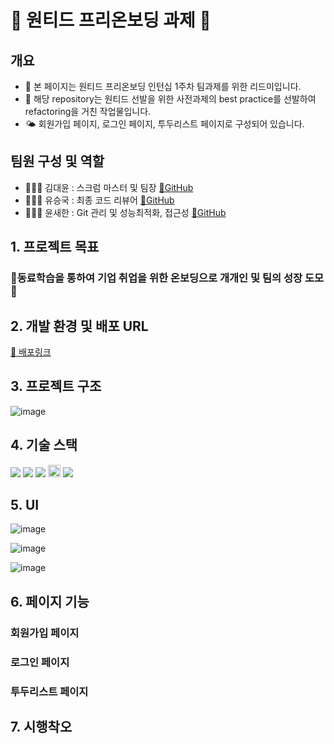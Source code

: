 # 👹 원티드 프리온보딩 과제 👹

## 개요
- 🦁 본 페이지는 원티드 프리온보딩 인턴십 1주차 팀과제를 위한 리드미입니다.
- 🏨 해당 repository는 원티드 선발을 위한 사전과제의 best practice를 선발하여 refactoring을 거친 작업물입니다.
- 🌤️ 회원가입 페이지, 로그인 페이지, 투두리스트 페이지로 구성되어 있습니다.

## 팀원 구성 및 역할
- 🙋🏻‍♀️ 김대윤 : 스크럼 마스터 및 팀장 [🔗GitHub](https://github.com/apeachicetea) 
- 🙋🏼‍♂️ 유승국 : 최종 코드 리뷰어 [🔗GitHub](https://github.com/SeungGukYoo)
- 🙋🏼‍♂️ 윤새한 : Git 관리 및 성능최적화, 접근성 [🔗GitHub](https://github.com/ovelute53)

## 1. 프로젝트 목표
### 🎇동료학습을 통하여 기업 취업을 위한 온보딩으로 개개인 및 팀의 성장 도모🎇

## 2. 개발 환경 및 배포 URL
[🔗 배포링크](https://pre-onboarding-12th-1-16-2vt6ydlc6-pre-onboarding-12th-1-16.vercel.app/signin)

## 3. 프로젝트 구조
![image](https://github.com/wanted-pre-onboarding-16/pre-onboarding-12th-1-16/assets/104200167/666bb536-bce6-44e9-b071-cbc4bc108453)


## 4. 기술 스택
<img src="https://img.shields.io/badge/JavaScript-F7DF1E?style=flat-square&logo=javascript&logoColor=black"/> <img src="https://img.shields.io/badge/Typescript-3178C6?style=flat-square&logo=Typescript&logoColor=white"/> <img src="https://img.shields.io/badge/React-61DAFB?style=flat-square&logo=React&logoColor=black"/> <img height=20 src="https://img.shields.io/badge/styled-components-DB7093?style=for-the-badge&logo=styledcomponents&logoColor=white"> <img src="https://img.shields.io/badge/Vercel-000000?style=flat-square&logo=Vercel&logoColor=white"/> 
## 5. UI
![image](https://github.com/wanted-pre-onboarding-16/pre-onboarding-12th-1-16/assets/104200167/a1b73f24-54ef-4116-a547-aee627feeeb8)

![image](https://github.com/wanted-pre-onboarding-16/pre-onboarding-12th-1-16/assets/104200167/0ecc7603-7fcb-4504-b3a8-75fd84175620)

![image](https://github.com/wanted-pre-onboarding-16/pre-onboarding-12th-1-16/assets/104200167/0a2c7b29-5d22-4b1c-8f8d-eedff39e7ff9)

## 6. 페이지 기능

### 회원가입 페이지

### 로그인 페이지

### 투두리스트 페이지

## 7. 시행착오

